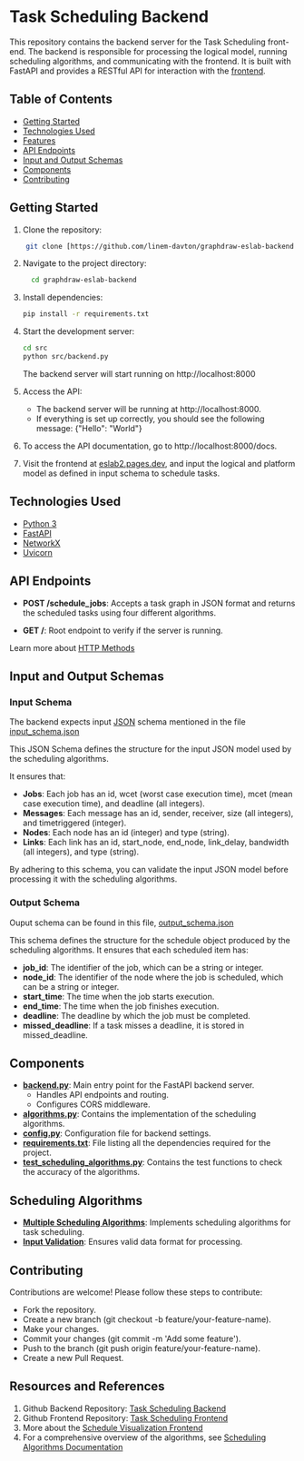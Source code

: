 # Task Scheduling Backend

This repository contains the backend server for the Task Scheduling front-end. The backend is responsible for processing the logical model, running scheduling algorithms, and communicating with the frontend. It is built with FastAPI and provides a RESTful API for interaction with the [frontend](https://eslab2.pages.dev/).

## Table of Contents
- [Getting Started](#getting-started)
- [Technologies Used](#technologies-used)
- [Features](#features)
- [API Endpoints](#api-endpoints)
- [Input and Output Schemas](#input-and-output-formats)
- [Components](#components)
- [Contributing](#contributing)

## Getting Started

1. Clone the repository:
``` BASH
    git clone [https://github.com/linem-davton/graphdraw-eslab-backend.git
```

2. Navigate to the project directory:
    ``` BASH
      cd graphdraw-eslab-backend
    ```

3. Install dependencies:
    ``` BASH
    pip install -r requirements.txt
    ```

4. Start the development server:
    ``` BASH 
    cd src
    python src/backend.py
    ```
   The backend server will start running on http://localhost:8000

5. Access the API:
   - The backend server will be running at http://localhost:8000.
   - If everything is set up correctly, you should see the following message: {"Hello": "World"}

6. To access the API documentation, go to http://localhost:8000/docs.

7. Visit the frontend at [eslab2.pages.dev](https://eslab2.pages.dev/), and input the logical and platform model as defined in input schema to schedule tasks.

## Technologies Used

- [Python 3](https://www.python.org/about/gettingstarted/)
- [FastAPI](https://fastapi.tiangolo.com/learn/)
- [NetworkX](https://networkx.org/documentation/stable/tutorial.html)
- [Uvicorn](https://www.uvicorn.org/)






## API Endpoints

- **POST /schedule_jobs**: Accepts a task graph in JSON format and returns the scheduled tasks using four different algorithms.

- **GET /**: Root endpoint to verify if the server is running.

Learn more about [HTTP Methods](https://developer.mozilla.org/en-US/docs/Web/HTTP/Methods)

## Input and Output Schemas

### Input Schema 

The backend expects input  [JSON](https://developer.mozilla.org/en-US/docs/Learn/JavaScript/Objects/JSON) schema mentioned in the file [input_schema.json](./docs/source/input_schema.json)

This JSON Schema defines the structure for the input JSON model used by the scheduling algorithms. 

It ensures that:

- **Jobs**: Each job has an id, wcet (worst case execution time), mcet (mean case execution time), and deadline (all integers).
- **Messages**: Each message has an id, sender, receiver, size (all integers), and timetriggered (integer).
- **Nodes**: Each node has an id (integer) and type (string).
- **Links**: Each link has an id, start_node, end_node, link_delay, bandwidth (all integers), and type (string).

By adhering to this schema, you can validate the input JSON model before processing it with the scheduling algorithms.

### Output Schema 

Ouput schema can be found in this file, [output_schema.json](./docs/source/output_schema.json)

This schema defines the structure for the schedule object produced by the scheduling algorithms. It ensures that each scheduled item has:

- **job_id**: The identifier of the job, which can be a string or integer.
- **node_id**: The identifier of the node where the job is scheduled, which can be a string or integer.
- **start_time**: The time when the job starts execution.
- **end_time**: The time when the job finishes execution.
- **deadline**: The deadline by which the job must be completed.
- **missed_deadline**: If a task misses a deadline, it is stored in missed_deadline.


## Components

- **[backend.py](../../src/backend.py)**: Main entry point for the FastAPI backend server.
    - Handles API endpoints and routing.
    - Configures CORS middleware.
- **[algorithms.py](./src/algorithms.py)**: Contains the implementation of the scheduling algorithms.
- **[config.py](./src/config.py)**: Configuration file for backend settings.
- **[requirements.txt](requirements.txt)**: File listing all the dependencies required for the project.
- **[test_scheduling_algorithms.py](./tests/test_scheduling_algorithms.py)**: Contains the test functions to check the accuracy of the algorithms.

## Scheduling Algorithms

- **[Multiple Scheduling Algorithms](./docs/source/scheduling_algorithms.md)**: Implements scheduling algorithms for task scheduling.
- **[Input Validation](./docs/source/input_schema.json)**: Ensures valid data format for processing.

## Contributing
Contributions are welcome! Please follow these steps to contribute:

- Fork the repository.
- Create a new branch (git checkout -b feature/your-feature-name).
- Make your changes.
- Commit your changes (git commit -m 'Add some feature').
- Push to the branch (git push origin feature/your-feature-name).
- Create a new Pull Request.

## Resources and References
1. Github Backend Repository: [Task Scheduling Backend](https://github.com/linem-davton/es-lab-task2)
2. Github Frontend Repository: [Task Scheduling Frontend](https://github.com/linem-davton/graphdraw-frontend)
3. More about the [Schedule Visualization Frontend](./docs/source/scheduling_visualization.md)
4. For a comprehensive overview of the algorithms, see [Scheduling Algorithms Documentation](./docs/source/scheduling_algorithms.md)


